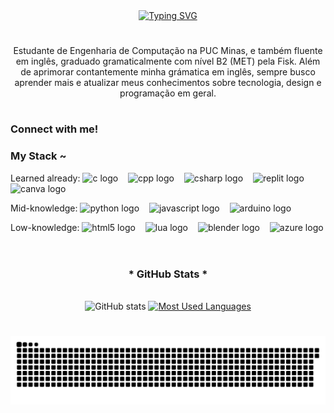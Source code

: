 <div align="center">
  <a href="https://git.io/typing-svg">
    <img src="https://readme-typing-svg.demolab.com?font=Fira+Code&weight=500&size=21&pause=1000&color=03fc17&center=true&vCenter=true&random=false&width=524&lines=%E2%8A%B9+Welcome+to+my+profile!+%CB%99%E1%B5%95%CB%99+%E2%8A%B9+" alt="Typing SVG">
  </a>
</div>

#

<p align="center"> Estudante de Engenharia de Computação na PUC Minas, e também fluente em inglês, graduado gramaticalmente com nível B2 (MET) pela Fisk. Além de aprimorar contantemente minha grámatica em inglês, sempre busco aprender mais e atualizar meus conhecimentos sobre tecnologia, design e programação em geral.

#

<img align="right" alt="" height="190px" src="./src/study.gif">

<h3 align="left">Connect with me!</h3>


<h3 align="left">My Stack ~</h3>

<div align="left">
  Learned already:
  <img src="https://cdn.jsdelivr.net/gh/devicons/devicon@latest/icons/c/c-plain.svg" height="35" alt="c logo"  />
  <img width="8" />
  <img src="https://cdn.jsdelivr.net/gh/devicons/devicon@latest/icons/cplusplus/cplusplus-plain.svg" height="35" alt="cpp logo"/>
  <img width="8" />
  <img src="https://cdn.jsdelivr.net/gh/devicons/devicon@latest/icons/csharp/csharp-plain.svg" height="35" alt="csharp logo"/>
  <img width="8" />
  <img src="https://cdn.jsdelivr.net/gh/devicons/devicon@latest/icons/replit/replit-original.svg" height="35" alt="replit logo"/>
  <img width="8" />
  <img src="https://cdn.jsdelivr.net/gh/devicons/devicon@latest/icons/canva/canva-original.svg" height="35" alt="canva logo"/>
  <img width="8" />
  
  Mid-knowledge:
  <img src="https://cdn.jsdelivr.net/gh/devicons/devicon@latest/icons/python/python-original.svg" height="35" alt="python logo"/>
  <img width="8" />
  <img src="https://cdn.jsdelivr.net/gh/devicons/devicon/icons/javascript/javascript-plain.svg" height="35" alt="javascript logo"/>
  <img width="8" />
  <img src="https://cdn.jsdelivr.net/gh/devicons/devicon@latest/icons/arduino/arduino-original.svg" height="35" alt="arduino logo"/>
  <img width="8" />
  
  Low-knowledge:
  <img src="https://cdn.jsdelivr.net/gh/devicons/devicon@latest/icons/html5/html5-original-wordmark.svg" height="35" alt="html5 logo"/>
  <img width="8" />
  <img src="https://cdn.jsdelivr.net/gh/devicons/devicon@latest/icons/lua/lua-original.svg" height="35" alt="lua logo"/>
  <img width="8" />
  <img src="https://cdn.jsdelivr.net/gh/devicons/devicon@latest/icons/blender/blender-original.svg" height="35" alt="blender logo"/>
  <img width="8" />
  <img src="https://cdn.jsdelivr.net/gh/devicons/devicon@latest/icons/azure/azure-plain.svg" height="35" alt="azure logo"/>
  <img width="8" />
  
</div>

#

<div style="text-align: center;" align="center">
  <h3>* GitHub Stats *</h3>
  <br>
  <img src="https://github-readme-stats-git-masterrstaa-rickstaa.vercel.app/api?username=Wagnus13&hide_title=true&show_icons=true&include_all_commits=true&count_private=true&line_height=25&hide=issues&bg_color=000&title_color=03fc17&text_color=FFF&border_radius=3&border_color=00fee3&icon_color=03fc17&theme=jolly" alt="GitHub stats">

  <a href="https://github.com/Wagnus13/github-readme-stats">
    <img src="https://github-readme-stats-git-masterrstaa-rickstaa.vercel.app/api/top-langs/?username=Wagnus13&line_height=10&card_width=290&layout=compact&hide_title=false&count_private=true&langs_count=4&show_icons=true&title_color=03fc17&hide=html,css&bg_color=000&text_color=8B8B8B&border_radius=3&border_color=00fee3&count_private=true" alt="Most Used Languages">
  </a>
</div>


#

<picture>
  <source media="(prefers-color-scheme: dark)" srcset="https://raw.githubusercontent.com/Wagnus13/Wagnus13/output/github-contribution-grid-snake-dark.svg">
  <source media="(prefers-color-scheme: light)" srcset="https://raw.githubusercontent.com/Wagnus13/Wagnus13/output/github-contribution-grid-snake.svg">
  <img alt="github contribution grid snake animation" src="https://raw.githubusercontent.com/Wagnus13/Wagnus13/output/github-contribution-grid-snake.svg">
</picture>
<br>
<br>
